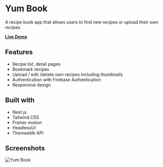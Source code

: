 # Yum Book

A recipe book app that allows users to find new recipes or upload their own recipes.

[**Live Demo**](https://yum-book.vercel.app/)

## Features

- Recipe list, detail pages
- Bookmark recipes
- Upload / edit /delete own recipes including thumbnails
- Authentication with Firebase Authentication
- Responsive design

## Built with

- Next.js
- Tailwind CSS
- Framer motion
- HeadlessUI
- Themealdb API

## Screenshots

![Yum Book](https://i.imgur.com/b8vUcTF.png)
